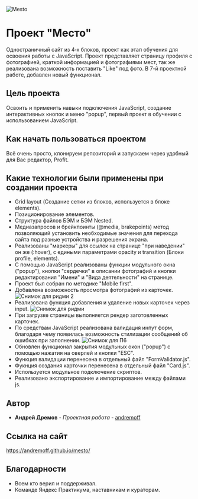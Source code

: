 ![Mesto](https://user-images.githubusercontent.com/117744283/212360087-b4714974-5d16-4209-a5b7-f61f9f5eaa1a.PNG)

# Проект "Место"

Одностраничный сайт из 4‐х блоков, проект как этап обучения для освоения работы с JavaScript. Проект представляет страницу профиля с фотографией, краткой информацией и фотографиями мест, так же реализована возможность поставить "Like" под фото. В 7-й проектной работе, добавлен новый функционал.

## Цель проекта

Освоить и применить навыки подключения JavaScript, создание интерактивных кнопок и меню "popup", первый проект в обучении с использованием JavaScript.

## Как начать пользоваться проектом

Всё очень просто, клонируем репозиторий и запускаем через удобный для Вас редактор, Profit.

## Какие технологии были применены при создании проекта

* Grid layout (Создание сетки из блоков, используется в блоке elements).
* Позиционирование элементов.
* Структура файлов БЭМ и БЭМ Nested.
* Медиазапросов и брейкпоинты (@media, brakepoints) метод позволяющий установить необходимые значения для перехода сайта под разные устройства и разрешения экрана.
* Реализованы "маркеры" для ссылок на странице "при наведении" он же (:hover), с едиными параметрами opacity и transition (Блоки profile, elements).
* С помощью JavaScript реализованы функции модульного окна ("popup"), кнопки "сердечки" в описании фотографий и кнопки редактирования "Имени" и "Вида деятельности" на странице.
* Проект был собран по методике "Mobile first".
* Добавлена возможность просмотра фотографий из карточек.
![Снимок для ридми 2](https://user-images.githubusercontent.com/117744283/215109554-60c1cda1-a313-4083-9831-17bb5cd0d30c.PNG)
* Реализована функция добавления и удаление новых карточек через input.
![Снимок для ридми](https://user-images.githubusercontent.com/117744283/215109047-50d512ae-c44a-4c81-9e4a-4e85f0f3bd68.PNG)
* При загрузке страницы выполняется рендер заготовленных карточек.
* По средствам JavaScript реализована валидация инпут форм, благодаря чему появилась возможность стилизации сообщений об ошибках при заполнении.
![Снимок для П6](https://user-images.githubusercontent.com/117744283/217666906-35e2e3a3-5191-484f-ae45-02efd2308b8d.PNG)
* Обновлен функционал закрытия модульных окон ("popup") с помощью нажатия на оверлей и кнопки "ESC".
* Функция валидации перенесена в отдельный файл "FormValidator.js".
* Фукнция создания карточки перенесена в отдельный файл "Card.js".
* Используется модульное подключение скриптов.
* Реализовано экспортирование и импортирование между файлами js.

## Автор

* **Андрей Дремов** - *Проектная работа* - [andremoff](https://github.com/andremoff)

## Ссылка на сайт
https://andremoff.github.io/mesto/

## Благодарности

* Всем кто верил и поддерживал.
* Команде Яндекс Практикума, наставникам и кураторам.
